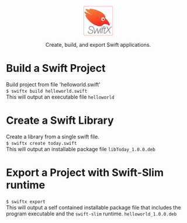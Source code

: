 #

<p align="center">
<img src="images/SwiftX_icon@128.png" alt="SwiftX logo" height="80">  
<p align="center">
Create, build, and export Swift applications.
</p>

#

# Build a Swift Project
Build project from file 'helloworld.swift'  
`$ swiftx build helloworld.swift`  
This will output an executable file `helloworld`

#

# Create a Swift Library
Create a library from a single swift file.  
`$ swiftx create today.swift`  
This will output an installable package file `libToday_1.0.0.deb`

#

# Export a Project with Swift-Slim runtime
`$ swiftx export`  
This will output a self contained installable package file that includes the program executable and the `swift-slim` runtime. `helloworld_1.0.0.deb`

#